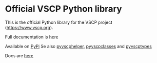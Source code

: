 # Official VSCP Python library

This is the official Python library for the VSCP project (https://www.vscp.org).

Full documentation is [here](https://docs.vscp.org/#vscphelper)

Available on [PyPi](https://pypi.org/project/pyvscp/) Se also [pyvscphelper](https://pypi.org/project/pyvscphelper/), [pyvscpclasses](https://pypi.org/project/pyvscpclasses/) and [pyvscptypes](https://pypi.org/project/pyvscptypes/)

Docs are [here](https://grodansparadis.github.io/pyvscp/) 

